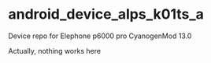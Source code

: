 # android_device_alps_k01ts_a
Device repo for Elephone p6000 pro CyanogenMod 13.0

Actually, nothing works here

